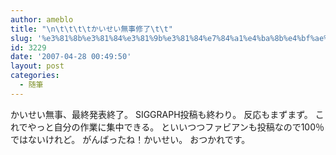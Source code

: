 ```yaml
---
author: ameblo
title: "\n\t\t\t\tかいせい無事修了\t\t"
slug: '%e3%81%8b%e3%81%84%e3%81%9b%e3%81%84%e7%84%a1%e4%ba%8b%e4%bf%ae%e4%ba%86'
id: 3229
date: '2007-04-28 00:49:50'
layout: post
categories:
  - 随筆
---
```


かいせい無事、最終発表終了。 SIGGRAPH投稿も終わり。 反応もまずまず。 これでやっと自分の作業に集中できる。 といいつつファビアンも投稿なので100％ではないけれど。 がんばったね！かいせい。 おつかれです。